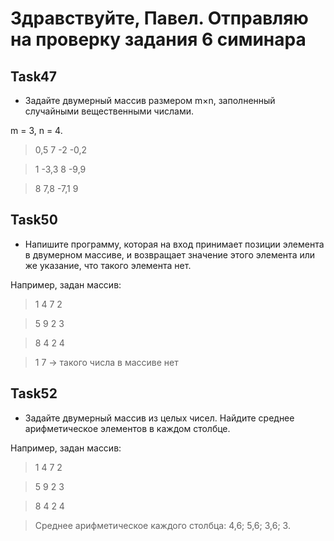 # Здравствуйте, Павел. Отправляю на проверку задания 6 симинара

## Task47
- Задайте двумерный массив размером m×n, заполненный случайными вещественными числами.

m = 3, n = 4.

>0,5 7 -2 -0,2

>1 -3,3 8 -9,9

>8 7,8 -7,1 9

## Task50
- Напишите программу, которая на вход принимает позиции элемента в двумерном массиве, и возвращает значение этого элемента или же указание, что такого элемента нет.

Например, задан массив:

>1 4 7 2

>5 9 2 3

>8 4 2 4

>1 7 -> такого числа в массиве нет

## Task52
- Задайте двумерный массив из целых чисел. Найдите среднее арифметическое элементов в каждом столбце.

Например, задан массив:
>1 4 7 2

>5 9 2 3

>8 4 2 4

>Среднее арифметическое каждого столбца: 4,6; 5,6; 3,6; 3.